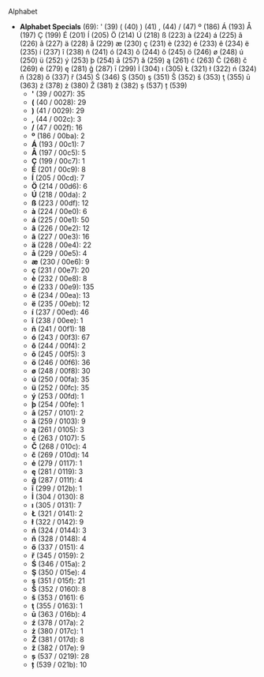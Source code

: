 Alphabet

- **Alphabet Specials** (69):  ' (39) ( (40) ) (41) , (44) / (47) º (186) Á (193) Å (197) Ç (199) É (201) Í (205) Ö (214) Ú (218) ß (223) à (224) á (225) â (226) ã (227) ä (228) å (229) æ (230) ç (231) è (232) é (233) ê (234) ë (235) í (237) î (238) ñ (241) ó (243) ô (244) õ (245) ö (246) ø (248) ú (250) ü (252) ý (253) þ (254) ā (257) ă (259) ą (261) ć (263) Č (268) č (269) ė (279) ę (281) ğ (287) ī (299) İ (304) ı (305) Ł (321) ł (322) ń (324) ň (328) ő (337) ř (345) Ś (346) Ş (350) ş (351) Š (352) š (353) ţ (355) ū (363) ź (378) ż (380) Ž (381) ž (382) ș (537) ț (539)
  - **'** (39 / 0027): 35
  - **(** (40 / 0028): 29
  - **)** (41 / 0029): 29
  - **,** (44 / 002c): 3
  - **/** (47 / 002f): 16
  - **º** (186 / 00ba): 2
  - **Á** (193 / 00c1): 7
  - **Å** (197 / 00c5): 5
  - **Ç** (199 / 00c7): 1
  - **É** (201 / 00c9): 8
  - **Í** (205 / 00cd): 7
  - **Ö** (214 / 00d6): 6
  - **Ú** (218 / 00da): 2
  - **ß** (223 / 00df): 12
  - **à** (224 / 00e0): 6
  - **á** (225 / 00e1): 50
  - **â** (226 / 00e2): 12
  - **ã** (227 / 00e3): 16
  - **ä** (228 / 00e4): 22
  - **å** (229 / 00e5): 4
  - **æ** (230 / 00e6): 9
  - **ç** (231 / 00e7): 20
  - **è** (232 / 00e8): 8
  - **é** (233 / 00e9): 135
  - **ê** (234 / 00ea): 13
  - **ë** (235 / 00eb): 12
  - **í** (237 / 00ed): 46
  - **î** (238 / 00ee): 1
  - **ñ** (241 / 00f1): 18
  - **ó** (243 / 00f3): 67
  - **ô** (244 / 00f4): 2
  - **õ** (245 / 00f5): 3
  - **ö** (246 / 00f6): 36
  - **ø** (248 / 00f8): 30
  - **ú** (250 / 00fa): 35
  - **ü** (252 / 00fc): 35
  - **ý** (253 / 00fd): 1
  - **þ** (254 / 00fe): 1
  - **ā** (257 / 0101): 2
  - **ă** (259 / 0103): 9
  - **ą** (261 / 0105): 3
  - **ć** (263 / 0107): 5
  - **Č** (268 / 010c): 4
  - **č** (269 / 010d): 14
  - **ė** (279 / 0117): 1
  - **ę** (281 / 0119): 3
  - **ğ** (287 / 011f): 4
  - **ī** (299 / 012b): 1
  - **İ** (304 / 0130): 8
  - **ı** (305 / 0131): 7
  - **Ł** (321 / 0141): 2
  - **ł** (322 / 0142): 9
  - **ń** (324 / 0144): 3
  - **ň** (328 / 0148): 4
  - **ő** (337 / 0151): 4
  - **ř** (345 / 0159): 2
  - **Ś** (346 / 015a): 2
  - **Ş** (350 / 015e): 4
  - **ş** (351 / 015f): 21
  - **Š** (352 / 0160): 8
  - **š** (353 / 0161): 6
  - **ţ** (355 / 0163): 1
  - **ū** (363 / 016b): 4
  - **ź** (378 / 017a): 2
  - **ż** (380 / 017c): 1
  - **Ž** (381 / 017d): 8
  - **ž** (382 / 017e): 9
  - **ș** (537 / 0219): 28
  - **ț** (539 / 021b): 10




